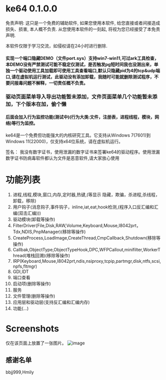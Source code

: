 # ke64 0.1.0.0

免责声明:
这只是一个免费的辅助软件, 如果您使用本软件, 给您直接或者间接造成损失、损害, 本人概不负责. 从您使用本软件的一刻起, 将视为您已经接受了本免责声明.

本软件仅限于学习交流，如侵权请在24小时进行删除.

####  实现一个端口隐藏DEMO（文件port.sys）支持win7-win11,可过ark工具检查，本DEMO没有严禁测试可能不稳定仅测试，是否触发pg短时间我也没测出来，单独一个驱动使用工具加载即可使用工具查看端口,默认只隐藏pid为4的tcp&udp端口,请在虚拟机运行测试，此驱动没有添加卸载，我随时可能就删除测试程序，不要问报毒问题不解释，一切责任概不负责。

### 驱动页面菜单导入导出功能暂未添加，文件页面菜单几个功能暂未添加，下个版本在加，偷个懒

#### 后面会加入行为监控功能(测试中)(行为大类:文件，注册表，进程线程，模块，网络)等行为监控。

ke64是一个免费但功能强大的内核研究工具。它支持从Windows 7(7601)到Windows 11(22000)，仅支持x64位系统，请在虚拟机运行。

签名：
我没有数字证书，使用泄漏的数字证书来签署ke64的驱动程序。使用泄漏数字证书防病毒软件都认为文件是恶意软件,请大家放心使用

# 功能列表
1. 进程,线程,模块,窗口,内存,定时器,热键,(等显示 隐藏，欺骗，杀进程,杀线程，卸载，移除)
2. 用户钩子(消息钩子,事件钩子，inline,iat,eat,hook检测,(程序入口反汇编和汇编(双击汇编)))
3. 驱动模块(卸载等操作)
4. FilterDriver(File,Disk,RAW,Volume,Keyboard,Mouse,I8042prt，Tdx,NDIS,PnpManager)(移除等操作)
5. CreateProcess,LoadImage,CreateThread,CmpCallback,Shutdown(移除等操作)
6. Callbak,ObjectType,ObjectTypeHook,DPC,WFPCallout,minifilter,WorkerThread(堆栈回溯)(移除等操作)
7. IRP(Keyboard,Mouse,I8042prt,ndis,nsiproxy,tcpip,partmgr,disk,ntfs,scsi,npfs,fltmgr)
8. GDI,IDT
9. 端口查看
10. 启动项(删除等操作)
11. 服务
12. 文件管理(删除等操作)
13. 应用层和驱动层(支持反汇编和汇编内存)
14. 功能(...)

# Screenshots
仅在该页面上放置了一张图片。
![image](https://github.com/alinml/ke64/blob/main/screenshots/2.jpg)

## 感谢名单
bbjj999,Hmily
